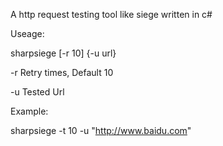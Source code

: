 ﻿A http request testing tool like siege written in c#

Useage:

sharpsiege [-r 10] {-u url}

-r Retry times, Default 10

-u Tested Url

Example:

sharpsiege -t 10 -u "http://www.baidu.com"